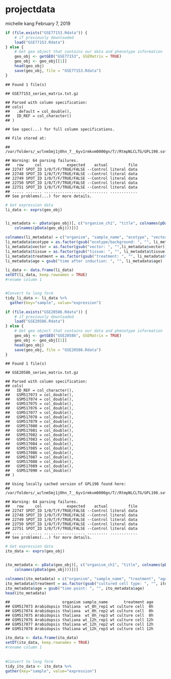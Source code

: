 projectdata
================
michelle kang
February 7, 2019

``` r
if (file.exists("GSE77153.Rdata")) {
    # if previously downloaded
    load("GSE77153.Rdata")
} else {
    # Get geo object that contains our data and phenotype information
    geo_obj <- getGEO("GSE77153", GSEMatrix = TRUE)
    geo_obj <- geo_obj[[1]]
    head(geo_obj)
    save(geo_obj, file = "GSE77153.Rdata")
}
```

    ## Found 1 file(s)

    ## GSE77153_series_matrix.txt.gz

    ## Parsed with column specification:
    ## cols(
    ##   .default = col_double(),
    ##   ID_REF = col_character()
    ## )

    ## See spec(...) for full column specifications.

    ## File stored at:

    ## /var/folders/_w/lnm5mj1j0hn_7__6yv1rmkvm0000gn/T//RtmpNLCLTG/GPL198.soft

    ## Warning: 64 parsing failures.
    ##   row     col           expected    actual         file
    ## 22747 SPOT_ID 1/0/T/F/TRUE/FALSE --Control literal data
    ## 22748 SPOT_ID 1/0/T/F/TRUE/FALSE --Control literal data
    ## 22749 SPOT_ID 1/0/T/F/TRUE/FALSE --Control literal data
    ## 22750 SPOT_ID 1/0/T/F/TRUE/FALSE --Control literal data
    ## 22751 SPOT_ID 1/0/T/F/TRUE/FALSE --Control literal data
    ## ..... ....... .................. ......... ............
    ## See problems(...) for more details.

``` r
# Get expression data
li_data <- exprs(geo_obj)


li_metadata <- pData(geo_obj)[, c("organism_ch1", "title", colnames(pData(geo_obj))[grep("characteristics", 
    colnames(pData(geo_obj)))])]

colnames(li_metadata) = c("organism", "sample_name", "ecotype", "vector", "tissue", "treatment", "age")
li_metadata$ecotype = as.factor(gsub("ecotype/background: ", "", li_metadata$ecotype))
li_metadata$vector = as.factor(gsub("vector: ", "",li_metadata$vector))
li_metadata$tissue = as.factor(gsub("tissue: ", "", li_metadata$tissue))
li_metadata$treatment = as.factor(gsub("treatment: ", "", li_metadata$treatment))
li_metadata$age = gsub("time after induction: ", "", li_metadata$age)
```

``` r
li_data <- data.frame(li_data)
setDT(li_data, keep.rownames = TRUE)
#rename column 1


#Convert to long form
tidy_li_data <- li_data %>% 
  gather(key="sample", value="expression")
```

``` r
if (file.exists("GSE20586.Rdata")) {
    # if previously downloaded
    load("GSE20586.Rdata")
} else {
    # Get geo object that contains our data and phenotype information
    geo_obj <- getGEO("GSE20586", GSEMatrix = TRUE)
    geo_obj <- geo_obj[[1]]
    head(geo_obj)
    save(geo_obj, file = "GSE20586.Rdata")
}
```

    ## Found 1 file(s)

    ## GSE20586_series_matrix.txt.gz

    ## Parsed with column specification:
    ## cols(
    ##   ID_REF = col_character(),
    ##   GSM517073 = col_double(),
    ##   GSM517074 = col_double(),
    ##   GSM517075 = col_double(),
    ##   GSM517076 = col_double(),
    ##   GSM517077 = col_double(),
    ##   GSM517078 = col_double(),
    ##   GSM517079 = col_double(),
    ##   GSM517080 = col_double(),
    ##   GSM517081 = col_double(),
    ##   GSM517082 = col_double(),
    ##   GSM517083 = col_double(),
    ##   GSM517084 = col_double(),
    ##   GSM517085 = col_double(),
    ##   GSM517086 = col_double(),
    ##   GSM517087 = col_double(),
    ##   GSM517088 = col_double(),
    ##   GSM517089 = col_double(),
    ##   GSM517090 = col_double()
    ## )

    ## Using locally cached version of GPL198 found here:
    ## /var/folders/_w/lnm5mj1j0hn_7__6yv1rmkvm0000gn/T//RtmpNLCLTG/GPL198.soft

    ## Warning: 64 parsing failures.
    ##   row     col           expected    actual         file
    ## 22747 SPOT_ID 1/0/T/F/TRUE/FALSE --Control literal data
    ## 22748 SPOT_ID 1/0/T/F/TRUE/FALSE --Control literal data
    ## 22749 SPOT_ID 1/0/T/F/TRUE/FALSE --Control literal data
    ## 22750 SPOT_ID 1/0/T/F/TRUE/FALSE --Control literal data
    ## 22751 SPOT_ID 1/0/T/F/TRUE/FALSE --Control literal data
    ## ..... ....... .................. ......... ............
    ## See problems(...) for more details.

``` r
# Get expression data
ito_data <- exprs(geo_obj)


ito_metadata <- pData(geo_obj)[, c("organism_ch1", "title", colnames(pData(geo_obj))[grep("characteristics", 
    colnames(pData(geo_obj)))])]

colnames(ito_metadata) = c("organism", "sample_name", "treatment", "age")
ito_metadata$treatment = as.factor(gsub("cultured cell type: ", "", ito_metadata$treatment))
ito_metadata$age = gsub("time point: ", "", ito_metadata$age)
head(ito_metadata)
```

    ##                       organism sample_name       treatment age
    ## GSM517073 Arabidopsis thaliana  wt_0h_rep1 wt culture cell  0h
    ## GSM517074 Arabidopsis thaliana  wt_0h_rep2 wt culture cell  0h
    ## GSM517075 Arabidopsis thaliana  wt_0h_rep3 wt culture cell  0h
    ## GSM517076 Arabidopsis thaliana wt_12h_rep1 wt culture cell 12h
    ## GSM517077 Arabidopsis thaliana wt_12h_rep2 wt culture cell 12h
    ## GSM517078 Arabidopsis thaliana wt_12h_rep3 wt culture cell 12h

``` r
ito_data <- data.frame(ito_data)
setDT(ito_data, keep.rownames = TRUE)
#rename column 1
 
 
#Convert to long form
tidy_ito_data <- ito_data %>% 
gather(key="sample", value="expression")
```
